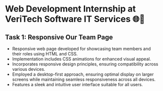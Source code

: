 # Web Development Internship at VeriTech Software IT Services 🌐💼

## Task 1: Responsive Our Team Page
- Responsive web page developed for showcasing team members and their roles using HTML and CSS.
- Implementation includes CSS animations for enhanced visual appeal.
- Incorporates responsive design principles, ensuring compatibility across various devices.
- Employed a desktop-first approach, ensuring optimal display on larger screens while maintaining seamless responsiveness across all devices.
- Features a sleek and intuitive user interface suitable for all users. 

